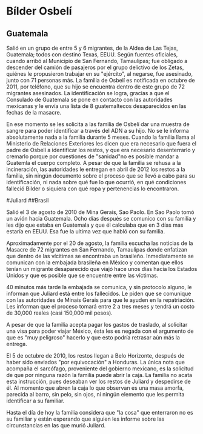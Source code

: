 # Bílder Osbelí
## Guatemala


Salió en un grupo de entre 5 y 6 migrantes, de la Aldea de Las Tejas, Guatemala; todos con destino Texas, EEUU. Según fuentes oficiales, cuando arribó al Municipio de San Fernando, Tamaulipas; fue obligado a descender del camión de pasajeros por el grupo delictivo de los Zetas, quiénes le propusieron trabajar en su "ejército", al negarse, fue asesinado, junto con 71 personas más.
La familia de Osbelí es notificada en octubre de 2011, por teléfono, que su hijo se encuentra dentro de este grupo de 72 migrantes asesinados. La identificación se logra, gracias a que el Consulado de Guatemala se pone en contacto con las autoridades mexicanas y le envía una lista de 8 guatemaltecos desaparecidos en las fechas de la masacre. 

En ese momento se les solicita a las familia de Osbelí dar una muestra de sangre para poder identificar a través del ADN a su hijo. No se le informa absolutamente nada a la familia durante 5 meses. Cuando la familia llama al Ministerio de Relaciones Exteriores les dicen que era necesario que fuera el padre de Osbelí a identificar los restos, y que era necesario desenterrarlo y cremarlo porque por cuestiones de "sanidad"no es posible mandar a Guatemla el cuerpo completo. A pesar de que la familia se rehusa a la incineración, las autoridades le entregan en abril de 2012 los restos a la familia, sin ningún documento sobre el proceso que se llevó a cabo para su identificación, ni nada sobre qué fue lo que ocurrió, en qué condiciones falleció Bilder o siquiera con qué ropa y pertenencias lo encontraron.



#Juliard 
##Brasil


Salió el 3 de agosto de 2010 de Mina Gerais, Sao Paolo. En Sao Paolo tomó un avión hacia Guatemala. Ocho días después  se comunico con su familia y les dijo que estaba en Guatemala y que él calculaba que en 3 días mas estaría en EEUU. Esa fue la ultima vez que habló con su familia.

Aproximadamente por el 20 de agosto, la familia escucha las noticias de la Masacre de 72 migrantes en San Fernando, Tamaulipas donde enfatizan que dentro de las vícitimas se encontraba un brasileño. Inmediatamente se comunican con la embajada brasileña en México y comentan que ellos tenían un migrante desaparecido que viajó hace unos días hacia los Estados Unidos y que es posible que se encuentre entre las víctimas.

40 minutos más tarde la embajada se comunica, y sin protocolo alguno, le informan que Juliard está entre los fallecidos. Le piden que se comunique con las autoridades de Minais Gerais para que le ayuden en la repatriación. Les informan que el proceso tomará entre 2 a tres meses y tendrá un costo de 30,000 reales (casi 150,000 mil pesos).

A pesar de que la familia acepta pagar los gastos de traslado, al solicitar una visa para poder viajar México, ésta les es negada con el argumento de que es "muy peligroso" hacerlo y que esto podría retrasar aún más la entrega.

El 5 de octubre de 2010, los restos llegan a Belo Horizonte, después de haber sido enviados "por equivocación" a Honduras. La única nota que acompaña el sarcófago, proveniente del gobierno mexicano, es la solicitud de que por ninguna razón la familia puede abrir la caja. La familia no acata esta instrucción, pues deseaban ver los restos de Juliard y despedirse de él. Al momento que abren la caja lo que observan es una masa amorfa, parecida al barro, sin pelo, sin ojos, ni ningún elemento que les permita identificar a su familiar.

Hasta el día de hoy la familia considera que "la cosa" que enterraron no es su familiar y están esperando que alguien les informe sobre las circunstancias en las que murió Juliard.


